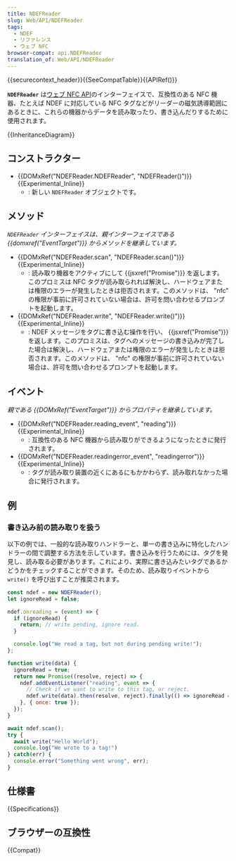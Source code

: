 ```yaml
---
title: NDEFReader
slug: Web/API/NDEFReader
tags:
  - NDEF
  - リファレンス
  - ウェブ NFC
browser-compat: api.NDEFReader
translation_of: Web/API/NDEFReader
---
```

{{securecontext_header}}{{SeeCompatTable}}{{APIRef()}}

**`NDEFReader`** は[ウェブ NFC API](/ja/docs/Web/API/Web_NFC_API)のインターフェイスで、互換性のある NFC 機器、たとえば NDEF に対応している NFC タグなどがリーダーの磁気誘導範囲にあるときに、これらの機器からデータを読み取ったり、書き込んだりするために使用されます。

{{InheritanceDiagram}}

## コンストラクター

- {{DOMxRef("NDEFReader.NDEFReader", "NDEFReader()")}} {{Experimental_Inline}}
  - : 新しい `NDEFReader` オブジェクトです。

## メソッド

_`NDEFReader` インターフェイスは、親インターフェイスである {{domxref("EventTarget")}} からメソッドを継承しています。_

- {{DOMxRef("NDEFReader.scan", "NDEFReader.scan()")}} {{Experimental_Inline}}
  - : 読み取り機器をアクティブにして {{jsxref("Promise")}} を返します。このプロミスは NFC タグが読み取られれば解決し、ハードウェアまたは権限のエラーが発生したときは拒否されます。このメソッドは、 "nfc" の権限が事前に許可されていない場合は、許可を問い合わせるプロンプトを起動します。
- {{DOMxRef("NDEFReader.write", "NDEFReader.write()")}} {{Experimental_Inline}}
  - : NDEF メッセージをタグに書き込む操作を行い、 {{jsxref("Promise")}} を返します。このプロミスは、タグへのメッセージの書き込みが完了した場合は解決し、ハードウェアまたは権限のエラーが発生したときは拒否されます。このメソッドは、 "nfc" の権限が事前に許可されていない場合は、許可を問い合わせるプロンプトを起動します。

## イベント

_親である {{DOMxRef("EventTarget")}} からプロパティを継承しています。_

- {{DOMxRef("NDEFReader.reading_event", "reading")}} {{Experimental_Inline}}
  - : 互換性のある NFC 機器から読み取りができるようになったときに発行されます。
- {{DOMxRef("NDEFReader.readingerror_event", "readingerror")}} {{Experimental_Inline}}
  - : タグが読み取り装置の近くにあるにもかかわらず、読み取れなかった場合に発行されます。

## 例

### 書き込み前の読み取りを扱う

以下の例では、一般的な読み取りハンドラーと、単一の書き込みに特化したハンドラーの間で調整する方法を示しています。書き込みを行うためには、タグを発見し、読み取る必要があります。これにより、実際に書き込みたいタグであるかどうかをチェックすることができます。そのため、読み取りイベントから `write()` を呼び出すことが推奨されます。

```js
const ndef = new NDEFReader();
let ignoreRead = false;

ndef.onreading = (event) => {
  if (ignoreRead) {
    return; // write pending, ignore read.
  }

  console.log("We read a tag, but not during pending write!");
};

function write(data) {
  ignoreRead = true;
  return new Promise((resolve, reject) => {
    ndef.addEventListener("reading", event => {
      // Check if we want to write to this tag, or reject.
      ndef.write(data).then(resolve, reject).finally(() => ignoreRead = false);
    }, { once: true });
  });
}

await ndef.scan();
try {
  await write("Hello World");
  console.log("We wrote to a tag!")
} catch(err) {
  console.error("Something went wrong", err);
}
```

## 仕様書

{{Specifications}}

## ブラウザーの互換性

{{Compat}}

